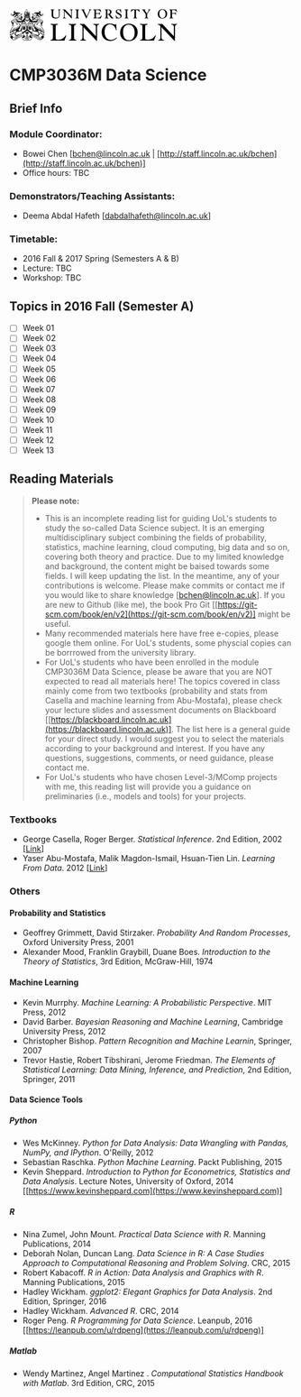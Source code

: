![GitHub Logo](figs/uol-logo-dark.png)
# CMP3036M Data Science 

## Brief Info

### Module Coordinator: 
* Bowei Chen [[bchen@lincoln.ac.uk](mailto:bchen@lincoln.ac.uk) | [http://staff.lincoln.ac.uk/bchen](http://staff.lincoln.ac.uk/bchen)]
* Office hours: TBC

### Demonstrators/Teaching Assistants: 
* Deema Abdal Hafeth [[dabdalhafeth@lincoln.ac.uk](dabdalhafeth@lincoln.ac.uk)]

### Timetable: 
* 2016 Fall & 2017 Spring (Semesters A & B)
* Lecture: TBC
* Workshop: TBC


## Topics in 2016 Fall (Semester A)

- [ ] Week 01
- [ ] Week 02
- [ ] Week 03
- [ ] Week 04
- [ ] Week 05
- [ ] Week 06
- [ ] Week 07
- [ ] Week 08
- [ ] Week 09
- [ ] Week 10
- [ ] Week 11
- [ ] Week 12
- [ ] Week 13

## Reading Materials

> **Please note:**
>- This is an incomplete reading list for guiding UoL's students to study the so-called Data Science subject. It is an emerging multidisciplinary subject combining the fields of probability, statistics, machine learning, cloud computing, big data and so on, covering both theory and practice. Due to my limited knowledge and background, the content might be baised towards some fields. I will keep updating the list. In the meantime, any of your contributions is welcome. Please make commits or contact me if you would like to share knowledge [[bchen@lincoln.ac.uk](bchen@lincoln.ac.uk)]. If you are new to Github (like me), the book Pro Git [[https://git-scm.com/book/en/v2](https://git-scm.com/book/en/v2)] might be useful.
>- Many recommended materials here have free e-copies, please google them online. For UoL's students, some physcial copies can be borrrowed from the university library. 
>- For UoL's students who have been enrolled in the module CMP3036M Data Science, please be aware that you are NOT expected to read all materials here! The topics covered in class mainly come from two textbooks (probability and stats from Casella and machine learning from Abu-Mostafa), please check your lecture slides and assessment documents on Blackboard [[https://blackboard.lincoln.ac.uk](https://blackboard.lincoln.ac.uk)]. The list here is a general guide for your direct study. I would suggest you to select the materials according to your background and interest. If you have any questions, suggestions, comments, or need guidance, please contact me. 
>- For UoL's students who have chosen Level-3/MComp projects with me, this reading list will provide you a guidance on preliminaries (i.e., models and tools) for your projects. 


### Textbooks
- George Casella, Roger Berger. *Statistical Inference*. 2nd Edition, 2002 [[Link](http://www.cengage.com/search/productOverview.do?N=16+4294945500&Ntk=P_EPI&Ntt=24775198043600432521413985511605179&Ntx=mode%2Bmatchallpartial)]
- Yaser Abu-Mostafa, Malik Magdon-Ismail, Hsuan-Tien Lin. *Learning From Data*. 2012 [[Link](http://amlbook.com/)]

### Others

#### Probability and Statistics
- Geoffrey Grimmett, David Stirzaker. *Probability And Random Processes*, Oxford University Press, 2001
- Alexander Mood, Franklin Graybill, Duane Boes. *Introduction to the Theory of Statistics*, 3rd Edition, McGraw-Hill, 1974

#### Machine Learning
- Kevin Murrphy. *Machine Learning: A Probabilistic Perspective*. MIT Press, 2012
- David Barber. *Bayesian Reasoning and Machine Learning*, Cambridge University Press, 2012
- Christopher Bishop. *Pattern Recognition and Machine Learnin*, Springer, 2007
- Trevor Hastie, Robert Tibshirani, Jerome Friedman. *The Elements of Statistical Learning: Data Mining, Inference, and Prediction*, 2nd Edition, Springer, 2011

#### Data Science Tools

##### Python
- Wes McKinney. *Python for Data Analysis: Data Wrangling with Pandas, NumPy, and IPython*. O'Reilly, 2012
- Sebastian Raschka. *Python Machine Learning*. Packt Publishing, 2015
- Kevin Sheppard. *Introduction to Python for Econometrics, Statistics and Data Analysis*. Lecture Notes, University of Oxford, 2014 [[https://www.kevinsheppard.com](https://www.kevinsheppard.com)]  
  
##### R
- Nina Zumel, John Mount. *Practical Data Science with R*. Manning Publications, 2014
- Deborah Nolan, Duncan Lang. *Data Science in R: A Case Studies Approach to Computational Reasoning and Problem Solving*. CRC, 2015
- Robert Kabacoff. *R in Action: Data Analysis and Graphics with R*. Manning Publications, 2015
- Hadley Wickham. *ggplot2: Elegant Graphics for Data Analysis*. 2nd Edition, Springer, 2016
- Hadley Wickham. *Advanced R*. CRC, 2014
- Roger Peng. *R Programming for Data Science*. Leanpub, 2016 [[https://leanpub.com/u/rdpeng](https://leanpub.com/u/rdpeng)]

##### Matlab
- Wendy Martinez, Angel Martinez . *Computational Statistics Handbook with Matlab*. 3rd Edition, CRC, 2015
